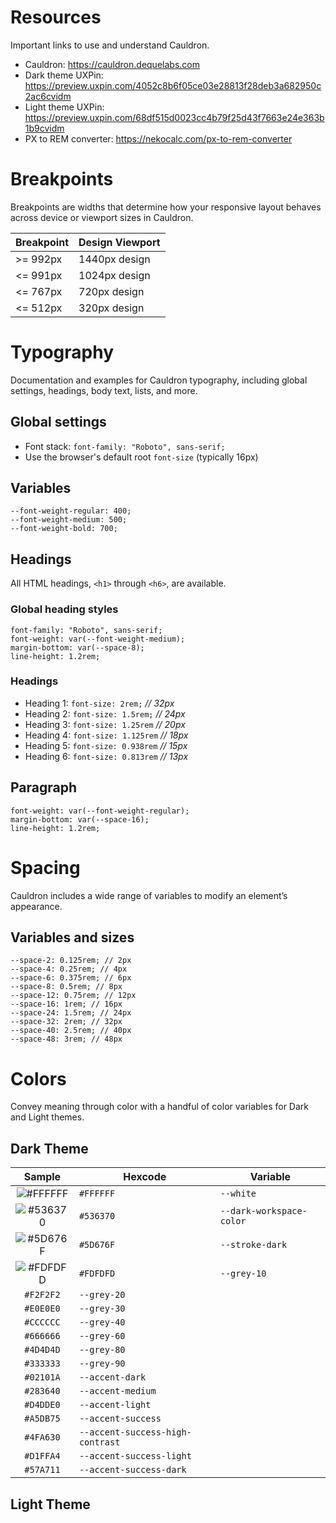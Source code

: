 # Resources
Important links to use and understand Cauldron.

- Cauldron: https://cauldron.dequelabs.com
- Dark theme UXPin: https://preview.uxpin.com/4052c8b6f05ce03e28813f28deb3a682950c2ac6cvidm
- Light theme UXPin: https://preview.uxpin.com/68df515d0023cc4b79f25d43f7663e24e363b1b9cvidm
- PX to REM converter: https://nekocalc.com/px-to-rem-converter

# Breakpoints
Breakpoints are widths that determine how your responsive layout behaves across device or viewport sizes in Cauldron.

| Breakpoint  | Design Viewport |
| ------------- | ------------- |
| >= 992px  | 1440px design |
| <= 991px  | 1024px design |
| <= 767px  | 720px design |
| <= 512px  | 320px design |

# Typography
Documentation and examples for Cauldron typography, including global settings, headings, body text, lists, and more.

## Global settings
* Font stack: `font-family: "Roboto", sans-serif;`
* Use the browser's default root `font-size` (typically 16px)

## Variables
```
--font-weight-regular: 400;
--font-weight-medium: 500;
--font-weight-bold: 700;
```

## Headings
All HTML headings, `<h1>` through `<h6>`, are available.

### Global heading styles
```
font-family: "Roboto", sans-serif;
font-weight: var(--font-weight-medium);
margin-bottom: var(--space-8);
line-height: 1.2rem;
```

### Headings
- Heading 1: `font-size: 2rem;` _// 32px_
- Heading 2: `font-size: 1.5rem;` _// 24px_
- Heading 3: `font-size: 1.25rem` _// 20px_
- Heading 4: `font-size: 1.125rem` _// 18px_
- Heading 5: `font-size: 0.938rem` _// 15px_
- Heading 6: `font-size: 0.813rem` _// 13px_

## Paragraph
```
font-weight: var(--font-weight-regular);
margin-bottom: var(--space-16);
line-height: 1.2rem;
```

# Spacing
Cauldron includes a wide range of variables to modify an element’s appearance.

## Variables and sizes
```
--space-2: 0.125rem; // 2px
--space-4: 0.25rem; // 4px
--space-6: 0.375rem; // 6px
--space-8: 0.5rem; // 8px
--space-12: 0.75rem; // 12px
--space-16: 1rem; // 16px
--space-24: 1.5rem; // 24px
--space-32: 2rem; // 32px
--space-40: 2.5rem; // 40px
--space-48: 3rem; // 48px
```

# Colors
Convey meaning through color with a handful of color variables for Dark and Light themes.

## Dark Theme
| Sample | Hexcode | Variable |
| :---: | --- | --- |
| ![#FFFFFF](https://placehold.co/20x20/FFFFFF/FFFFFF.png) | `#FFFFFF` | `--white` |
| ![#536370](https://placehold.co/20x20/536370/536370.png) | `#536370` | `--dark-workspace-color` |
| ![#5D676F](https://placehold.co/20x20/5D676F/5D676F.png) | `#5D676F` | `--stroke-dark` |
| ![#FDFDFD](https://placehold.co/20x20/FDFDFD/FDFDFD.png) | `#FDFDFD` | `--grey-10` |
| `#F2F2F2` | `--grey-20` |
| `#E0E0E0` | `--grey-30` |
| `#CCCCCC` | `--grey-40` |
| `#666666` | `--grey-60` |
| `#4D4D4D` | `--grey-80` |
| `#333333` | `--grey-90` |
| `#02101A` | `--accent-dark` |
| `#283640` | `--accent-medium` |
| `#D4DDE0` | `--accent-light` |
| `#A5DB75` | `--accent-success` |
| `#4FA630` | `--accent-success-high-contrast` |
| `#D1FFA4` | `--accent-success-light` |
| `#57A711` | `--accent-success-dark` |

## Light Theme

